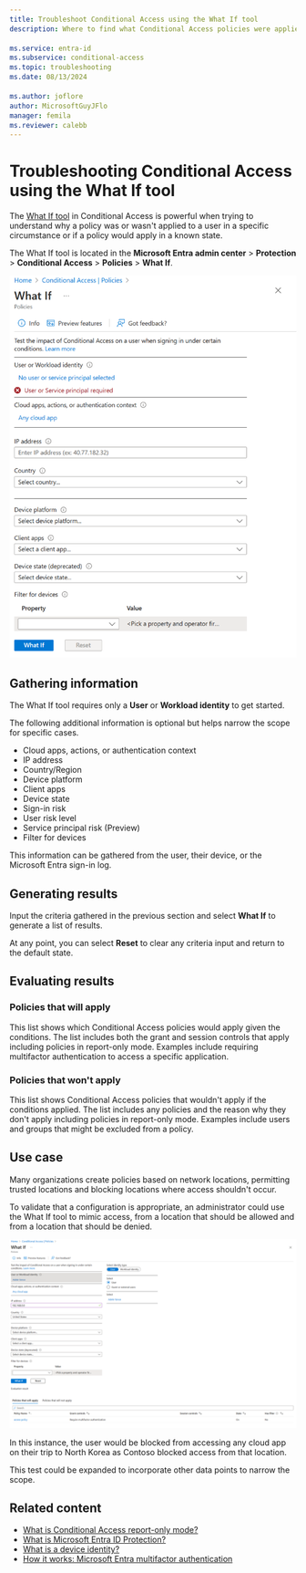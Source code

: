 ```yaml
---
title: Troubleshoot Conditional Access using the What If tool
description: Where to find what Conditional Access policies were applied and why

ms.service: entra-id
ms.subservice: conditional-access
ms.topic: troubleshooting
ms.date: 08/13/2024

ms.author: joflore
author: MicrosoftGuyJFlo
manager: femila
ms.reviewer: calebb
---
```

# Troubleshooting Conditional Access using the What If tool

The [What If tool](what-if-tool.md) in Conditional Access is powerful when trying to understand why a policy was or wasn't applied to a user in a specific circumstance or if a policy would apply in a known state.

The What If tool is located in the **Microsoft Entra admin center** > **Protection** > **Conditional Access** > **Policies** > **What If**.

![Conditional Access What If tool at default state](./media/troubleshoot-conditional-access-what-if/conditional-access-what-if-tool.png)

## Gathering information

The What If tool requires only a **User** or **Workload identity** to get started.

The following additional information is optional but helps narrow the scope for specific cases.

* Cloud apps, actions, or authentication context
* IP address
* Country/Region
* Device platform
* Client apps
* Device state
* Sign-in risk
* User risk level
* Service principal risk (Preview)
* Filter for devices

This information can be gathered from the user, their device, or the Microsoft Entra sign-in log.

## Generating results

Input the criteria gathered in the previous section and select **What If** to generate a list of results.

At any point, you can select **Reset** to clear any criteria input and return to the default state.

## Evaluating results

### Policies that will apply

This list shows which Conditional Access policies would apply given the conditions. The list includes both the grant and session controls that apply including policies in report-only mode. Examples include requiring multifactor authentication to access a specific application.

### Policies that won't apply

This list shows Conditional Access policies that wouldn't apply if the conditions applied. The list includes any policies and the reason why they don't apply including policies in report-only mode. Examples include users and groups that might be excluded from a policy.

## Use case

Many organizations create policies based on network locations, permitting trusted locations and blocking locations where access shouldn't occur.

To validate that a configuration is appropriate, an administrator could use the What If tool to mimic access, from a location that should be allowed and from a location that should be denied.

[![What If tool showing results with Block access](./media/troubleshoot-conditional-access-what-if/conditional-access-what-if-results.png)](./media/troubleshoot-conditional-access-what-if/conditional-access-what-if-results.png#lightbox)

In this instance, the user would be blocked from accessing any cloud app on their trip to North Korea as Contoso blocked access from that location.

This test could be expanded to incorporate other data points to narrow the scope.

## Related content

* [What is Conditional Access report-only mode?](concept-conditional-access-report-only.md)
* [What is Microsoft Entra ID Protection?](~/id-protection/overview-identity-protection.md)
* [What is a device identity?](~/identity/devices/overview.md)
* [How it works: Microsoft Entra multifactor authentication](~/identity/authentication/concept-mfa-howitworks.md)
